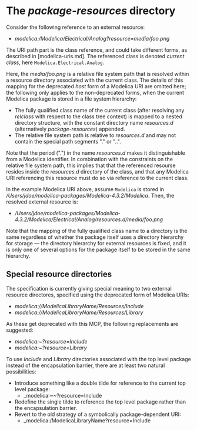 # The _package-resources_ directory

Consider the following reference to an external resource:
- _modelica:/Modelica/Electrical/Analog?resource=media/foo.png_

The URI path part is the class reference, and could take different forms, as described in [modelica-uris.md].  The referenced class is denoted _current class_, here `Modelica.Electrical.Analog`.

Here, the _media/foo.png_ is a relative file system path that is resolved within a resource directory associated with the current class.  The details of this mapping for the deprecated _host_ form of a Modelica URI are omitted here; the following only applies to the non-deprecated forms, when the current Modelica package is stored in a file system hierarchy:
- The fully qualified class name of the current class (after resolving any _relclass_ with respect to the class tree context) is mapped to a nested directory structure, with the constant directory name _resources.d_ (alternatively _package-resources_) appended.
- The relative file system path is relative to _resources.d_ and may not contain the special path segments "." or "..".

Note that the period (".") in the name _resources.d_ makes it distinguishable from a Modelica identifier.  In combination with the constraints on the relative file system path, this implies that that the referenced resourse resides inside the _resources.d_ directory of the class, and that any Modelica URI referencing this resource must do so via reference to the current class.

In the example Modelica URI above, assume `Modelica` is stored in _/Users/jdoe/modelica-packages/Modelica-4.3.2/Modelica_.  Then, the resolved external resource is:
- _/Users/jdoe/modelica-packages/Modelica-4.3.2/Modelica/Electrical/Analog/resources.d/media/foo.png_

Note that the mapping of the fully qualified class name to a directory is the same regardless of whether the package itself uses a directory hierarchy for storage — the directory hierarchy for external resources is fixed, and it is only one of several options for the package itself to be stored in the same hierarchy.

## Special resource directories

The specification is currently giving special meaning to two external resource directores, specified using the deprecated form of Modelica URIs:
- _modelica://ModelicaLibraryName/Resources/Include_
- _modelica://ModelicaLibraryName/Resources/Library_

As these get deprecated with this MCP, the following replacements are suggested:
- _modelica:~?resource=Include_
- _modelica:~?resource=Library_

To use _Include_ and _Library_ directories associated with the top level package instead of the encapsulation barrier, there are at least two natural possibilities:
- Introduce something like a double tilde for reference to the current top level package:
  - _modelica:~~?resource=Include
- Redefine the single tilde to reference the top level package rather than the encapsulation barrier.
- Revert to the old strategy of a symbolically package-dependent URI:
  - _modelica:/ModelicaLibraryName?resource=Include

